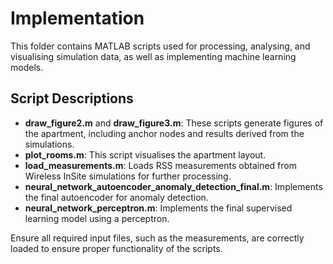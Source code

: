 # Implementation

This folder contains MATLAB scripts used for processing, analysing, and visualising simulation data, as well as implementing machine learning models.

## Script Descriptions

- **draw_figure2.m** and **draw_figure3.m**: These scripts generate figures of the apartment, including anchor nodes and results derived from the simulations.
- **plot_rooms.m**: This script visualises the apartment layout.
- **load_measurements.m**: Loads RSS measurements obtained from Wireless InSite simulations for further processing.
- **neural_network_autoencoder_anomaly_detection_final.m**: Implements the final autoencoder for anomaly detection.
- **neural_network_perceptron.m**: Implements the final supervised learning model using a perceptron.

Ensure all required input files, such as the measurements, are correctly loaded to ensure proper functionality of the scripts.
